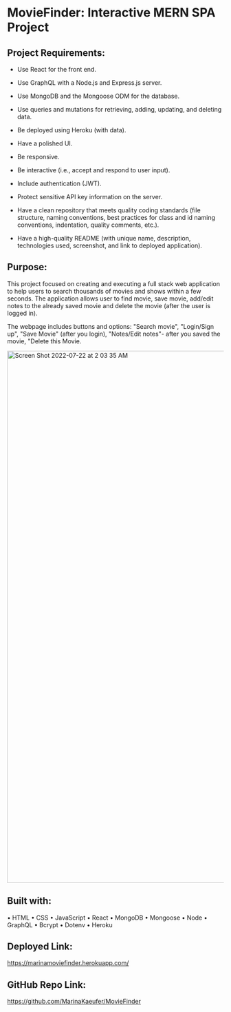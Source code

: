 # MovieFinder: Interactive MERN SPA Project

## Project Requirements: 

* Use React for the front end.

* Use GraphQL with a Node.js and Express.js server.

* Use MongoDB and the Mongoose ODM for the database.

* Use queries and mutations for retrieving, adding, updating, and deleting data.

* Be deployed using Heroku (with data).

* Have a polished UI.

* Be responsive.

* Be interactive (i.e., accept and respond to user input).

* Include authentication (JWT).

* Protect sensitive API key information on the server.

* Have a clean repository that meets quality coding standards (file structure, naming conventions, best practices for class and id naming conventions, indentation, quality comments, etc.).

* Have a high-quality README (with unique name, description, technologies used, screenshot, and link to deployed application).

## Purpose: 
This project focused on creating and executing a full stack web application to help users to search thousands of movies and shows within a few seconds. The application allows user to find movie, save movie, add/edit notes to the already saved movie and delete the movie (after the user is logged in). 

The webpage includes buttons and options: "Search movie", "Login/Sign up", "Save Movie" (after you login), "Notes/Edit notes"- after you saved the movie, "Delete this Movie. 


<img width="1235" alt="Screen Shot 2022-07-22 at 2 03 35 AM" src="https://user-images.githubusercontent.com/100238144/180374568-5314d35f-90fc-44c1-8288-51e145c75187.png">


## Built with: 
• HTML • CSS • JavaScript • React • MongoDB • Mongoose • Node • GraphQL • Bcrypt • Dotenv • Heroku

## Deployed Link: 
https://marinamoviefinder.herokuapp.com/

## GitHub Repo Link: 
https://github.com/MarinaKaeufer/MovieFinder
